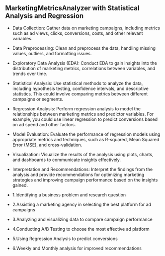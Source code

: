 ## **MarketingMetricsAnalyzer with Statistical Analysis and Regression**

- Data Collection: Gather data on marketing campaigns, including metrics such as ad views, clicks, conversions, costs, and other relevant variables.
- Data Preprocessing: Clean and preprocess the data, handling missing values, outliers, and formatting issues.
- Exploratory Data Analysis (EDA): Conduct EDA to gain insights into the distribution of marketing metrics, correlations between variables, and trends over time.
- Statistical Analysis: Use statistical methods to analyze the data, including hypothesis testing, confidence intervals, and descriptive statistics. This could involve comparing metrics between different campaigns or segments.
- Regression Analysis: Perform regression analysis to model the relationships between marketing metrics and predictor variables. For example, you could use linear regression to predict conversions based on ad spend and other factors.
- Model Evaluation: Evaluate the performance of regression models using appropriate metrics and techniques, such as R-squared, Mean Squared Error (MSE), and cross-validation.
- Visualization: Visualize the results of the analysis using plots, charts, and dashboards to communicate insights effectively.
- Interpretation and Recommendations: Interpret the findings from the analysis and provide recommendations for optimizing marketing strategies and improving campaign performance based on the insights gained.

- 1.Identifying a business problem and research question
- 2.Assisting a marketing agency in selecting the best platform for ad campaigns
- 3.Analyzing and visualizing data to compare campaign performance
- 4.Conducting A/B Testing to choose the most effective ad platform
- 5.Using Regression Analysis to predict conversions
- 6.Weekly and Monthly analysis for improved recommendations
